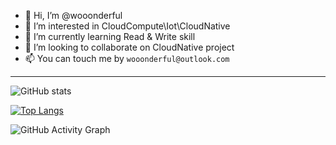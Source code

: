 - 👋 Hi, I’m @wooonderful
- 👀 I’m interested in CloudCompute\Iot\CloudNative
- 🌱 I’m currently learning Read & Write skill
- 💞️ I’m looking to collaborate on CloudNative project
- 📫 You can touch me by `wooonderful@outlook.com`


---
![GitHub stats](https://github-readme-stats.vercel.app/api?username=wooonderful&show_icons=true&count_private=true) 
 
[![Top Langs](https://github-readme-stats.vercel.app/api/top-langs/?username=wooonderful)](https://github.com/anuraghazra/github-readme-stats)

![GitHub Activity Graph](https://activity-graph.herokuapp.com/graph?username=wooonderful)  
